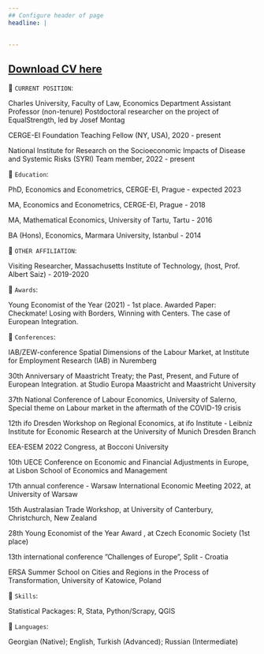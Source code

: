 ```yaml
---
## Configure header of page
headline: |
  

---
```


<!-- this is a subheadline -->

## [Download CV here](https://drive.google.com/file/d/1AZxpt1opu6rcEinXOmcEO__BIS8yDC-r/view?usp=sharing)

💠 `CURRENT POSITION`:

Charles University, Faculty of Law, Economics Department 
Assistant Professor (non-tenure)
Postdoctoral researcher on the project of EqualStrength, led by Josef Montag

CERGE-EI Foundation Teaching Fellow (NY, USA), 2020 - present

National Institute for Research on the Socioeconomic 
Impacts of Disease and Systemic Risks (SYRI)
Team member, 2022 - present

💠 `Education`:

PhD, Economics and Econometrics, CERGE-EI, Prague - expected 2023

MA, Economics and Econometrics, CERGE-EI, Prague - 2018

MA, Mathematical Economics, University of Tartu, Tartu - 2016

BA (Hons), Economics, Marmara University, Istanbul - 2014

💠 `OTHER AFFILIATION`:

Visiting Researcher, Massachusetts Institute of Technology, (host, Prof. Albert Saiz) - 2019-2020 


 💠 `Awards`:

Young Economist of the Year (2021) - 1st place. Awarded Paper: Checkmate! Losing with Borders, Winning with Centers. The case of European Integration.


   💠 `Conferences`:

IAB/ZEW-conference Spatial Dimensions of the Labour Market, at Institute for Employment Research
(IAB) in Nuremberg 

30th Anniversary of Maastricht Treaty; the Past, Present, and Future of European Integration. at
Studio Europa Maastricht and Maastricht University 

37th National Conference of Labour Economics, University of Salerno, Special theme on Labour market
in the aftermath of the COVID-19 crisis 

12th ifo Dresden Workshop on Regional Economics, at ifo Institute - Leibniz Institute for Economic
Research at the University of Munich Dresden Branch

EEA-ESEM 2022 Congress, at Bocconi University

10th UECE Conference on Economic and Financial Adjustments in Europe, at Lisbon School of Economics
and Management

17th annual conference - Warsaw International Economic Meeting 2022, at University of Warsaw

15th Australasian Trade Workshop, at University of Canterbury, Christchurch, New Zealand

28th Young Economist of the Year Award , at Czech Economic Society (1st place)

13th international conference ”Challenges of Europe”, Split - Croatia

ERSA Summer School on Cities and Regions in the Process of Transformation, University of Katowice,
Poland

  💠 `Skills`:

 Statistical Packages: R, Stata, Python/Scrapy, QGIS

  💠 `Languages`:

 Georgian (Native); English, Turkish (Advanced); Russian (Intermediate)

 







